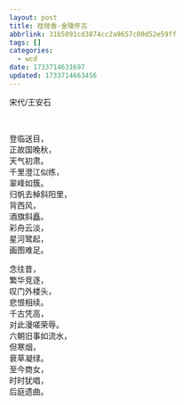 ```yaml
---
layout: post
title: 桂枝香·金陵怀古
abbrlink: 31b5091cd3874cc2a9657c00d52e59ff
tags: []
categories:
  - wcd
date: 1733714631697
updated: 1733714663456
---
```


宋代/王安石

 

登临送目，\
正故国晚秋，\
天气初肃。\
千里澄江似练，\
翠峰如簇。\
归帆去棹斜阳里，\
背西风，\
酒旗斜矗。\
彩舟云淡，\
星河鹭起，\
画图难足。

念往昔，\
繁华竞逐，\
叹门外楼头，\
悲恨相续。\
千古凭高，\
对此漫嗟荣辱。\
六朝旧事如流水，\
但寒烟，\
衰草凝绿。\
至今商女，\
时时犹唱，\
后庭遗曲。
